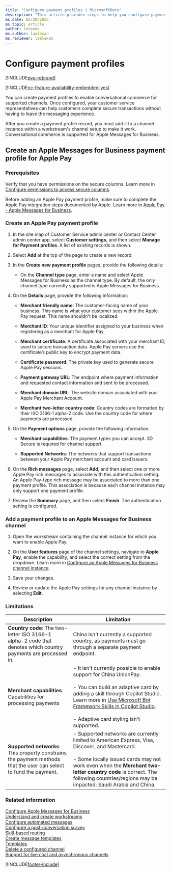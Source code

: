 ```yaml
---
title: "Configure payment profiles | MicrosoftDocs"
description: "This article provides steps to help you configure payment profiles in Omnichannel for Customer Service."
ms.date: 02/20/2025
ms.topic: article
author: lalexms
ms.author: laalexan
ms.reviewer: laalexan
---
```


# Configure payment profiles

[!INCLUDE[pva-rebrand](../../includes/cc-pva-rebrand.md)]

[!INCLUDE[cc-feature-availability-embedded-yes](../../includes/cc-feature-availability-embedded-yes.md)]


You can create payment profiles to enable conversational commerce for supported channels. Once configured, your customer service representatives can help customers complete secure transactions without having to leave the messaging experience.

After you create a payment profile record, you must add it to a channel instance within a workstream's channel setup to make it work. Conversational commerce is supported for Apple Messages for Business.

## Create an Apple Messages for Business payment profile for Apple Pay

### Prerequisites

Verify that you have permissions on the secure columns. Learn more in [Configure permissions to access secure columns](../implement/add-users-assign-roles.md#configure-permissions-to-access-secure-columns).

Before adding an Apple Pay payment profile, make sure to complete the Apple Pay integration steps documented by Apple. Learn more in [Apple Pay - Apple Messages for Business](https://register.apple.com/resources/messages/msp-api-tutorial/applepay#integrating-apple-pay).

### Create an Apple Pay payment profile

1. In the site map of Customer Service admin center or Contact Center admin center app, select **Customer settings**, and then select **Manage for Payment profiles**. A list of existing records is shown.

1. Select **Add** at the top of the page to create a new record.	

1. In the **Create new payment profile** pages, provide the following details:<br>

     - On the **Channel type** page, enter a name and select Apple Messages for Business as the channel type. By default, the only channel type currently supported is Apple Messages for Business.<br>

1. On the **Details** page, provide the following information:<br>

     - **Merchant friendly name**: The customer-facing name of your business. This name is what your customer sees within the Apple Pay request. This name shouldn't be localized.<br>
     
     - **Merchant ID**: Your unique identifier assigned to your business when registering as a merchant for Apple Pay.<br>
     
     - **Merchant certificate**: A certificate associated with your merchant ID, used to secure transaction data. Apple Pay servers use the certificate’s public key to encrypt payment data.<br>
     
     - **Certificate password**: The private key used to generate secure Apple Pay sessions. <br>
     
     - **Payment gateway URL**: The endpoint where payment information and requested contact information and sent to be processed.<br>
     
     - **Merchant domain URL**: The website domain associated with your Apple Pay Merchant Account. <br>
     
     - **Merchant two-letter country code**: Country codes are formatted by their ISO 3166-1 alpha-2 code. Use the country code for where payments are processed. <br>
     
1. On the **Payment options** page, provide the following information:<br>
    
     - **Merchant capabilities**: The payment types you can accept. 3D Secure is required for channel support.<br>
     
     - **Supported Networks**: The networks that support transactions between your Apple Pay merchant account and card issuers.<br>

1. On the **Rich messages** page, select **Add**, and then select one or more Apple Pay rich messages to associate with this authentication setting. <br>
An Apple Pay-type rich message may be associated to more than one payment profile. This association is because each channel instance may only support one payment profile. <br>

1. Review the **Summary** page, and then select **Finish**. The authentication setting is configured. 

### Add a payment profile to an Apple Messages for Business channel

1. Open the workstream containing the channel instance for which you want to enable Apple Pay.

1. On the **User features** page of the channel settings, navigate to **Apple Pay**, enable the capability, and select the correct setting from the dropdown. Learn more in [Configure an Apple Messages for Business channel instance](configure-apple-messages-for-business-channel.md).

1. Save your changes.

1. Review or update the Apple Pay settings for any channel instance by selecting **Edit**.

### Limitations

|Description | Limitation |
|-----------|---------------|
| **Country code**: The two-letter ISO 3166-1 alpha-2 code that denotes which country payments are processed in. | China isn't currently a supported country, as payments must go through a separate payment endpoint. |
| **Merchant capabilities**: Capabilities for processing payments | - It isn't currently possible to enable support for China UnionPay. <br><br> - You can build an adaptive card by adding a skill through Copilot Studio. Learn more in [Use Microsoft Bot Framework Skills in Copilot Studio](/microsoft-copilot-studio/advanced-use-skills). <br><br> - Adaptive card styling isn't supported. |
| **Supported networks**: This property constrains the payment methods that the user can select to fund the payment. | - Supported networks are currently limited to American Express, Visa, Discover, and Mastercard. <br> <br> - Some locally issued cards may not work even when the **Merchant two-letter country code** is correct. The following countries/regions may be impacted: Saudi Arabia and China. | 


### Related information

[Configure Apple Messages for Business](configure-apple-messages-for-business-channel.md)  
[Understand and create workstreams](../work-streams-introduction.md)  
[Configure automated messages](configure-automated-message.md)  
[Configure a post-conversation survey](configure-post-conversation-survey.md)  
[Skill-based routing](overview-skill-work-distribution.md)  
[Create message templates](create-message-templates.md)  
[Templates](/dynamics365/app-profile-manager/templates-overview)  
[Delete a configured channel](delete-channel.md)  
[Support for live chat and asynchronous channels](card-support-in-channels.md)  

[!INCLUDE[footer-include](../../includes/footer-banner.md)]
